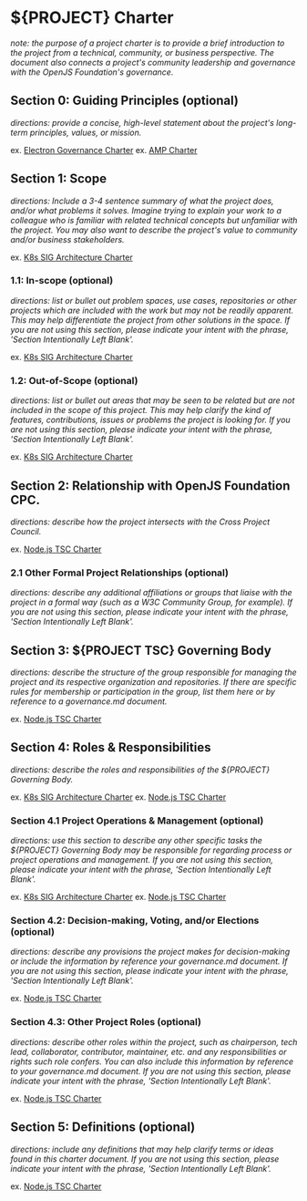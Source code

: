 # ${PROJECT} Charter

_note: the purpose of a project charter is to provide a brief introduction_
_to the project from a technical, community, or business perspective. The_ 
_document also connects a project's community leadership and governance with the_
_OpenJS Foundation's governance._


## Section 0: Guiding Principles (optional)

_directions: provide a concise, high-level statement about_
_the project's long-term principles, values, or mission._

ex. [Electron Governance Charter](https://github.com/electron/governance/tree/main/charter#core-values)
ex. [AMP Charter](https://github.com/ampproject/meta/blob/main/CHARTER.md#section-0-guiding-principles-optional)

## Section 1: Scope

_directions: Include a 3-4 sentence summary of what the project does,_
_and/or what problems it solves. Imagine trying to explain your work_
_to a colleague who is familiar with related technical concepts but unfamiliar_
_with the project. You may also want to describe the project's value to community_
_and/or business stakeholders._

ex. [K8s SIG Architecture Charter](https://github.com/kubernetes/community/blob/HEAD/sig-architecture/charter.md#scope)

### 1.1: In-scope (optional)

_directions: list or bullet out problem spaces, use cases, repositories_
_or other projects which are included with the work but may not be readily_
_apparent. This may help differentiate the project from other solutions in the_
_space. If you are not using this section, please indicate your intent with the_
_phrase, 'Section Intentionally Left Blank'._

ex. [K8s SIG Architecture Charter](https://github.com/kubernetes/community/blob/HEAD/sig-architecture/charter.md#in-scope)

### 1.2: Out-of-Scope (optional)

_directions: list or bullet out areas that may be seen to be related but are_
_not included in the scope of this project. This may help clarify the kind of_
_features, contributions, issues or problems the project is looking for._
_If you are not using this section, please indicate your intent with the_
_phrase, 'Section Intentionally Left Blank'._

ex. [K8s SIG Architecture Charter](https://github.com/kubernetes/community/blob/HEAD/sig-architecture/charter.md#out-of-scope)

## Section 2: Relationship with OpenJS Foundation CPC.

_directions: describe how the project intersects with the Cross Project_
_Council._ 

ex. [Node.js TSC Charter](https://github.com/nodejs/TSC/blob/HEAD/TSC-Charter.md#section-2-evolution-of-openjs-foundation-governance)

### 2.1 Other Formal Project Relationships (optional)

_directions: describe any additional affiliations or groups that liaise with_
_the project in a formal way (such as a W3C Community Group, for example)._ 
_If you are not using this section, please indicate your intent with the_
_phrase, 'Section Intentionally Left Blank'._

## Section 3: ${PROJECT TSC} Governing Body

_directions: describe the structure of the group responsible for managing_
_the project and its respective organization and repositories. If there are_
_specific rules for membership or participation in the group, list them here or_
_by reference to a governance.md document._

ex. [Node.js TSC Charter](https://github.com/nodejs/TSC/blob/HEAD/TSC-Charter.md#section-3-establishment-of-the-tsc)

## Section 4: Roles & Responsibilities 

_directions: describe the roles and responsibilities of the ${PROJECT} Governing Body._

ex. [K8s SIG Architecture Charter](https://github.com/kubernetes/community/blob/HEAD/sig-architecture/charter.md#roles-and-organization-management)
ex. [Node.js TSC Charter](https://github.com/nodejs/TSC/blob/HEAD/TSC-Charter.md#section-4-responsibilities-of-the-tsc)

### Section 4.1 Project Operations & Management (optional)

_directions: use this section to describe any other specific tasks the_
_${PROJECT} Governing Body may be responsible for regarding process or project_
_operations and management. If you are not using this section, please indicate_
_your intent with the phrase, 'Section Intentionally Left Blank'._

ex. [K8s SIG Architecture Charter](https://github.com/kubernetes/community/blob/HEAD/sig-architecture/charter.md#roles-and-organization-management)
ex. [Node.js TSC Charter](https://github.com/nodejs/TSC/blob/HEAD/TSC-Charter.md#section-5-nodejs-project-operations)

### Section 4.2: Decision-making, Voting, and/or Elections (optional)

_directions: describe any provisions the project makes for decision-making_
_or include the information by reference your governance.md document._
_If you are not using this section, please indicate your intent with the_
_phrase, 'Section Intentionally Left Blank'._

ex. [Node.js TSC Charter](https://github.com/nodejs/TSC/blob/HEAD/TSC-Charter.md#section-6-elections)

### Section 4.3: Other Project Roles (optional)

_directions: describe other roles within the project, such as chairperson,_
_tech lead, collaborator, contributor, maintainer, etc. and any responsibilities or_
_rights such role confers. You can also include this information by_
_reference to your governance.md document._
_If you are not using this section, please indicate your intent with the_
_phrase, 'Section Intentionally Left Blank'._

ex. [Node.js TSC Charter](https://github.com/nodejs/TSC/blob/HEAD/TSC-Charter.md#section-8-project-roles)

## Section 5: Definitions (optional)

_directions: include any definitions that may help clarify terms or ideas found_
_in this charter document. If you are not using this section, please indicate_ 
_your intent with the phrase, 'Section Intentionally Left Blank'._

ex. [Node.js TSC Charter](https://github.com/nodejs/TSC/blob/HEAD/TSC-Charter.md#section-9-definitions)
